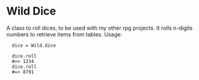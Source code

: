 # Wild Dice

A class to roll dices, to be used with my other rpg projects. It rolls n-digits numbers to retrieve items from tables. Usage:

```
  dice = Wild.dice

  dice.roll
  #=> 1234
  dice.roll
  #=> 8791
```

